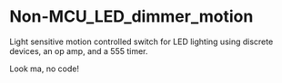 # Non-MCU_LED_dimmer_motion
Light sensitive motion controlled switch for LED lighting using discrete devices, an op amp, and a 555 timer. 

Look ma, no code!
